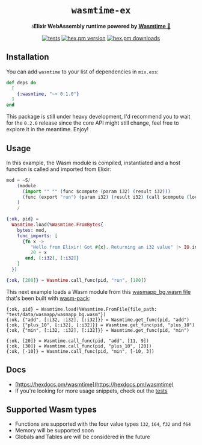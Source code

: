 <div align="center">
  <h1><code>wasmtime-ex</code></h1>
  <strong>💧Elixir WebAssembly runtime powered by <a href="https://github.com/bytecodealliance/wasmtime">Wasmtime 🦀</a></strong>
  <p></p>
  <a href="https://github.com/viniarck/wasmtime-ex/workflows/.github/workflows/tests.yml/badge.svg"><img src="https://github.com/viniarck/wasmtime-ex/workflows/.github/workflows/tests.yml/badge.svg" alt="tests" /></a>
  <a href="https://img.shields.io/hexpm/v/wasmtime.svg"><img src="https://img.shields.io/hexpm/v/wasmtime.svg" alt="hex.pm version" /></a>
  <a href="https://img.shields.io/hexpm/v/wasmtime.svg"><img src="https://img.shields.io/hexpm/dt/wasmtime.svg" alt="hex.pm downloads" /></a>
</div>

## Installation

You can add `wasmtime` to your list of dependencies in `mix.exs`:

```elixir
def deps do
  [
    {:wasmtime, "~> 0.1.0"}
  ]
end
```

This package is still under heavy development, I'd recommend you to wait for the `0.2.0` release since the core API might still change, feel free to explore it in the meantime. Enjoy!

## Usage

In this example, the Wasm module is compiled, instantiated and a host function is called and imported from Elixir:

```elixir
mod = ~S/
    (module
      (import "" "" (func $compute (param i32) (result i32)))
      (func (export "run") (param i32) (result i32) (call $compute (local.get 0)))
    )
    /

{:ok, pid} =
  Wasmtime.load(%Wasmtime.FromBytes{
    bytes: mod,
    func_imports: [
      {fn x ->
         "Hello from Elixir! Got #{x}. Returning an i32 value" |> IO.inspect()
         20 + x
       end, [:i32], [:i32]}
    ]
  })

{:ok, [200]} = Wasmtime.call_func(pid, "run", [180])
```

This next example loads a Wasm module from this [wasmapp_bg.wasm file](./test/data/wasmapp) that's been built with [wasm-pack](https://github.com/rustwasm/wasm-pack):

```
{:ok, pid} = Wasmtime.load(%Wasmtime.FromFile{file_path: "test/data/wasmapp/wasmapp_bg.wasm"})
{:ok, {"add", [:i32, :i32], [:i32]}} = Wasmtime.get_func(pid, "add")
{:ok, {"plus_10", [:i32], [:i32]}} = Wasmtime.get_func(pid, "plus_10")
{:ok, {"min", [:i32, :i32], [:i32]}} = Wasmtime.get_func(pid, "min")

{:ok, [20]} = Wasmtime.call_func(pid, "add", [11, 9])
{:ok, [30]} = Wasmtime.call_func(pid, "plus_10", [20])
{:ok, [-10]} = Wasmtime.call_func(pid, "min", [-10, 3])
```

## Docs

- [https://hexdocs.pm/wasmtime](https://hexdocs.pm/wasmtime)
- If you're looking for more usage snippets, check out the [tests](./test/wasmtime_test.exs)

## Supported Wasm types

- Functions are supported with the four value types `i32`, `i64`, `f32` and `f64`
- Memory will be supported soon
- Globals and Tables are will be considered in the future
